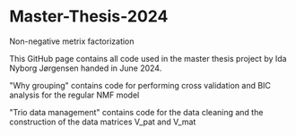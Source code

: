 # Master-Thesis-2024
Non-negative metrix factorization

This GitHub page contains all code used in the master thesis project by Ida Nyborg Jørgensen handed in June 2024.

"Why grouping" contains code for performing cross validation and BIC analysis for the regular NMF model

"Trio data management" contains code for the data cleaning and the construction of the data matrices V_pat and V_mat


